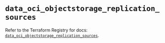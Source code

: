 # `data_oci_objectstorage_replication_sources`

Refer to the Terraform Registry for docs: [`data_oci_objectstorage_replication_sources`](https://registry.terraform.io/providers/oracle/oci/7.19.0/docs/data-sources/objectstorage_replication_sources).
